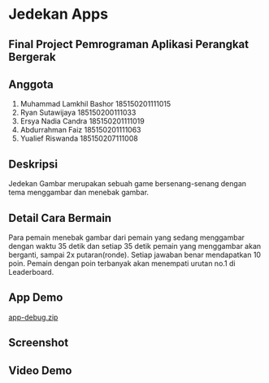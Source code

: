 # Jedekan Apps

## Final Project Pemrograman Aplikasi Perangkat Bergerak

## Anggota
1. Muhammad Lamkhil Bashor  185150201111015
2. Ryan Sutawijaya          185150200111033    
3. Ersya Nadia Candra       185150201111019
4. Abdurrahman Faiz         185150201111063
6. Yualief Riswanda         185150207111008

## Deskripsi
Jedekan Gambar merupakan sebuah game bersenang-senang dengan tema menggambar dan menebak gambar.

## Detail Cara Bermain
Para pemain menebak gambar dari pemain yang sedang menggambar dengan waktu 35 detik dan setiap 35 detik pemain yang menggambar akan berganti, sampai 2x putaran(ronde). Setiap jawaban benar mendapatkan 10 poin. Pemain dengan poin terbanyak akan menempati urutan no.1 di Leaderboard.

## App Demo
[app-debug.zip](https://github.com/bigshifu/Jedekan/files/6571189/app-debug.zip)

## Screenshot

## Video Demo




